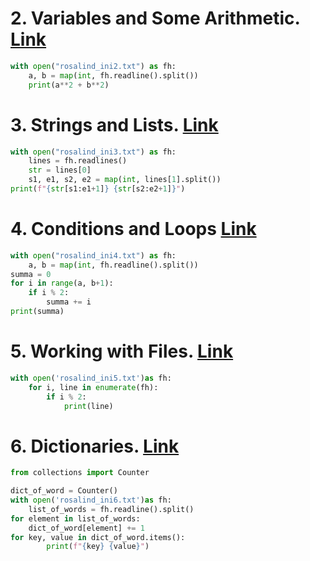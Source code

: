 # 2. Variables and Some Arithmetic. [Link](http://rosalind.info/problems/ini2/)

```python
with open("rosalind_ini2.txt") as fh:
    a, b = map(int, fh.readline().split())
    print(a**2 + b**2)
```

# 3. Strings and Lists. [Link](http://rosalind.info/problems/ini3/)

```python
with open("rosalind_ini3.txt") as fh:
    lines = fh.readlines()
    str = lines[0]
    s1, e1, s2, e2 = map(int, lines[1].split())
print(f"{str[s1:e1+1]} {str[s2:e2+1]}")
```

# 4. Conditions and Loops [Link](http://rosalind.info/problems/ini4/)

```python
with open("rosalind_ini4.txt") as fh:
    a, b = map(int, fh.readline().split())
summa = 0
for i in range(a, b+1):
    if i % 2:
        summa += i
print(summa)
```

# 5. Working with Files. [Link](http://rosalind.info/problems/ini5/)

```python
with open('rosalind_ini5.txt')as fh:
    for i, line in enumerate(fh):
        if i % 2:
            print(line)
```

# 6. Dictionaries. [Link](http://rosalind.info/problems/ini6/)

```python
from collections import Counter

dict_of_word = Counter()
with open('rosalind_ini6.txt')as fh:
    list_of_words = fh.readline().split()
for element in list_of_words:
    dict_of_word[element] += 1
for key, value in dict_of_word.items():
        print(f"{key} {value}")
```
